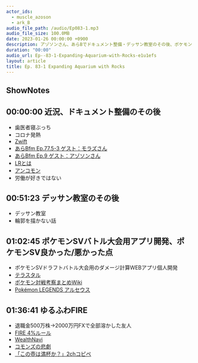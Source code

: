 ```yaml
---
actor_ids:
  - muscle_azoson
  - ark_B
audio_file_path: /audio/Ep083-1.mp3
audio_file_size: 100.0MB
date: 2023-01-26 00:00:00 +0900
description: アゾソンさん、あらBでドキュメント整備・デッサン教室のその後、ポケモンSVバトル大会用アプリ開発、ポケモンSV良かった/悪かった点、ゆるふわFIRE などについて話しました。
duration: "00:00"
audio_url: Ep--83-1-Expanding-Aquarium-with-Rocks-e1u1efs
layout: article
title: Ep. 83-1 Expanding Aquarium with Rocks
---
```

## ShowNotes

## 00:00:00 近況、ドキュメント整備のその後

* 歯医者寝ぶっち
* コロナ発熱
* [Zwift](https://www.zwift.com/ja)
* [あらBfm Ep.77.5-3 ゲスト：モラズさん](https://anchor.fm/arkbfm/episodes/Ep--77-5-3-Hei-Pi-e1rv76k/a-a90qrfu)
* [あらBfm Ep.9 ゲスト：アゾソンさん](https://anchor.fm/arkbfm/episodes/Ep--9-God-Illustrator-enee11/a-a420gfv)
* [LRとは](https://uppp.jp/apps/columns/484)
* [アンコモン](https://dic.pixiv.net/a/%E3%82%A2%E3%83%B3%E3%82%B3%E3%83%A2%E3%83%B3)
* 労働が好きではない

## 00:51:23 デッサン教室のその後

* デッサン教室
* 輪郭を描かない話

## 01:02:45 ポケモンSVバトル大会用アプリ開発、ポケモンSV良かった/悪かった点

* ポケモンSVドラフトバトル大会用のダメージ計算WEBアプリ個人開発
* [テラスタル](https://game.watch.impress.co.jp/docs/news/1445712.html)
* [ポケモン対戦考察まとめWiki](https://latest.pokewiki.net/)
* [Pokémon LEGENDS アルセウス](https://www.pokemon.co.jp/ex/legends_arceus/ja/)

## 01:36:41 ゆるふわFIRE

* 退職金500万株→2000万円FXで全部溶かした友人
* [FIRE 4%ルール](https://www.daiwa.jp/products/fund_wrap/online/column/asset-management/026/)
* [WealthNavi](https://www.wealthnavi.com/)
* [コモンズの悲劇](https://ja.wikipedia.org/wiki/%E3%82%B3%E3%83%A2%E3%83%B3%E3%82%BA%E3%81%AE%E6%82%B2%E5%8A%87)
* [「この壺は満杯か？」2chコピペ](https://jp.quora.com/%E3%81%82%E3%81%AA%E3%81%9F%E3%81%AE%E5%A5%BD%E3%81%8D%E3%81%AA%E3%82%B3%E3%83%94%E3%83%9A%E3%82%92%E6%95%99%E3%81%88%E3%81%A6%E3%81%8F%E3%82%8C%E3%81%BE%E3%81%9B%E3%82%93%E3%81%8B)